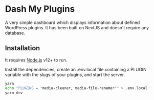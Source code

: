 # Dash My Plugins

A very simple dashboard which displays information about defined WordPress plugins. It has been built on NextJS and doesn't require any database.

## Installation

It requires [Node.js](https://nodejs.org/) v12+ to run.

Install the dependencies, create an .env.local file containing a PLUGIN variable with the slugs of your plugins, and start the server.

```sh
yarn
echo "PLUGINS = "media-cleaner, media-file-renamer"" > .env.local
yarn dev
```